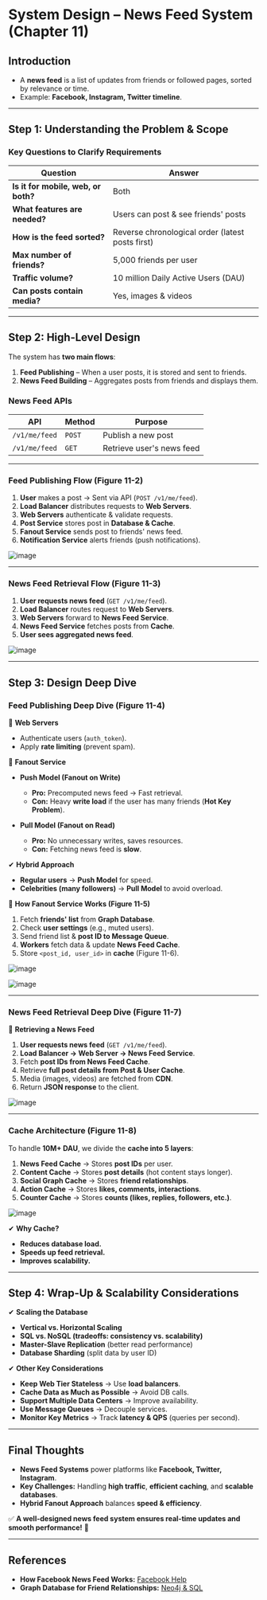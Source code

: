 # **System Design – News Feed System (Chapter 11)**  

## **Introduction**  
- A **news feed** is a list of updates from friends or followed pages, sorted by relevance or time.  
- Example: **Facebook, Instagram, Twitter timeline**.  

---

## **Step 1: Understanding the Problem & Scope**  
### **Key Questions to Clarify Requirements**  
| **Question** | **Answer** |
|-------------|-----------|
| **Is it for mobile, web, or both?** | Both |
| **What features are needed?** | Users can post & see friends' posts |
| **How is the feed sorted?** | Reverse chronological order (latest posts first) |
| **Max number of friends?** | 5,000 friends per user |
| **Traffic volume?** | 10 million Daily Active Users (DAU) |
| **Can posts contain media?** | Yes, images & videos |

---

## **Step 2: High-Level Design**  
The system has **two main flows**:  
1. **Feed Publishing** – When a user posts, it is stored and sent to friends.  
2. **News Feed Building** – Aggregates posts from friends and displays them.  

### **News Feed APIs**  
| **API** | **Method** | **Purpose** |
|---------|-----------|-------------|
| `/v1/me/feed` | `POST` | Publish a new post |
| `/v1/me/feed` | `GET` | Retrieve user's news feed |

---

### **Feed Publishing Flow (Figure 11-2)**  
1. **User** makes a post → Sent via API (`POST /v1/me/feed`).  
2. **Load Balancer** distributes requests to **Web Servers**.  
3. **Web Servers** authenticate & validate requests.  
4. **Post Service** stores post in **Database & Cache**.  
5. **Fanout Service** sends post to friends' news feed.  
6. **Notification Service** alerts friends (push notifications).  


![image](https://github.com/user-attachments/assets/b3c1b9c5-5a90-4b46-b4aa-92bfc426d2a7)

---

### **News Feed Retrieval Flow (Figure 11-3)**  
1. **User requests news feed** (`GET /v1/me/feed`).  
2. **Load Balancer** routes request to **Web Servers**.  
3. **Web Servers** forward to **News Feed Service**.  
4. **News Feed Service** fetches posts from **Cache**.  
5. **User sees aggregated news feed**.  


![image](https://github.com/user-attachments/assets/45dcc200-436d-4017-9814-cf6d3240786d)

---

## **Step 3: Design Deep Dive**  
### **Feed Publishing Deep Dive (Figure 11-4)**  
📌 **Web Servers**  
- Authenticate users (`auth_token`).  
- Apply **rate limiting** (prevent spam).  

📌 **Fanout Service**  
- **Push Model (Fanout on Write)**  
  - **Pro:** Precomputed news feed → Fast retrieval.  
  - **Con:** Heavy **write load** if the user has many friends (**Hot Key Problem**).  

- **Pull Model (Fanout on Read)**  
  - **Pro:** No unnecessary writes, saves resources.  
  - **Con:** Fetching news feed is **slow**.  

✔ **Hybrid Approach**  
- **Regular users** → **Push Model** for speed.  
- **Celebrities (many followers)** → **Pull Model** to avoid overload.  

📌 **How Fanout Service Works (Figure 11-5)**  
1. Fetch **friends' list** from **Graph Database**.  
2. Check **user settings** (e.g., muted users).  
3. Send friend list & **post ID to Message Queue**.  
4. **Workers** fetch data & update **News Feed Cache**.  
5. Store `<post_id, user_id>` in **cache** (Figure 11-6).  

![image](https://github.com/user-attachments/assets/cdc252d4-c382-45c6-a964-5efdaf88235a)


![image](https://github.com/user-attachments/assets/68bc591d-7f0c-4c8a-a436-831693d6b28d)

---

### **News Feed Retrieval Deep Dive (Figure 11-7)**  
📌 **Retrieving a News Feed**  
1. **User requests news feed** (`GET /v1/me/feed`).  
2. **Load Balancer → Web Server → News Feed Service**.  
3. Fetch **post IDs from News Feed Cache**.  
4. Retrieve **full post details from Post & User Cache**.  
5. Media (images, videos) are fetched from **CDN**.  
6. Return **JSON response** to the client.  

![image](https://github.com/user-attachments/assets/1a475f5c-665d-43eb-b285-88efab3569da)


---

### **Cache Architecture (Figure 11-8)**  
To handle **10M+ DAU**, we divide the **cache into 5 layers**:  
1. **News Feed Cache** → Stores **post IDs** per user.  
2. **Content Cache** → Stores **post details** (hot content stays longer).  
3. **Social Graph Cache** → Stores **friend relationships**.  
4. **Action Cache** → Stores **likes, comments, interactions**.  
5. **Counter Cache** → Stores **counts (likes, replies, followers, etc.)**.  


![image](https://github.com/user-attachments/assets/1990a9a2-550b-4d74-9d86-650161c1414b)


✔ **Why Cache?**  
- **Reduces database load.**  
- **Speeds up feed retrieval.**  
- **Improves scalability.**  


---

## **Step 4: Wrap-Up & Scalability Considerations**  
✔ **Scaling the Database**  
- **Vertical vs. Horizontal Scaling**  
- **SQL vs. NoSQL (tradeoffs: consistency vs. scalability)**  
- **Master-Slave Replication** (better read performance)  
- **Database Sharding** (split data by user ID)  

✔ **Other Key Considerations**  
- **Keep Web Tier Stateless** → Use **load balancers**.  
- **Cache Data as Much as Possible** → Avoid DB calls.  
- **Support Multiple Data Centers** → Improve availability.  
- **Use Message Queues** → Decouple services.  
- **Monitor Key Metrics** → Track **latency & QPS** (queries per second).  

---

## **Final Thoughts**
- **News Feed Systems** power platforms like **Facebook, Twitter, Instagram**.  
- **Key Challenges:** Handling **high traffic**, **efficient caching**, and **scalable databases**.  
- **Hybrid Fanout Approach** balances **speed & efficiency**.  

✅ **A well-designed news feed system ensures real-time updates and smooth performance!** 🚀  

---

## **References**
- **How Facebook News Feed Works:** [Facebook Help](https://www.facebook.com/help/327131014036297/)  
- **Graph Database for Friend Relationships:** [Neo4j & SQL](http://geekswithblogs.net/brendonpage/archive/2015/10/26/friend-of-friend-recommendations-with-neo4j.aspx)  

